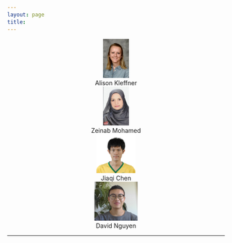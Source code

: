 ```yaml
---
layout: page
title: 
---
```



<div align="center">
  <div align="center">
    <div><a href=""><img src="/img/Alison Kleffner.jpeg" alt="Alison Kleffner, Ph.D. Candidate" height="90"></a></div>
    <div>Alison Kleffner</div>
  </div>
  <div align="center">
    <div><a href=""><img src="/img/Zeinab Mohamed.jpg" alt="Zeinab Mohamed, Ph.D. Candidate" height="90"></a></div>
    <div>Zeinab Mohamed</div>
  </div>
  <div align="center">
    <div><a href=""><img src="/img/Jiaqi Chen.jpg" alt="Jiaqi Chen, Ph.D. Student" height="90"></a></div>
    <div>Jiaqi Chen</div>
  </div>
  <div align="center">
    <div><a href=""><img src="/img/David Nguyen.jpg" alt="David Nguyen, M.S. Statistics" height="90"></a></div>
    <div>David Nguyen</div>
  </div>
  
</div>

----
